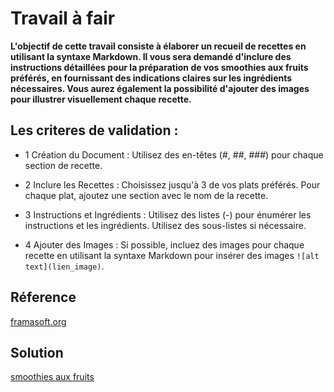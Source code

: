 # Travail à fair

**L'objectif de cette travail consiste à élaborer un recueil de recettes en utilisant la syntaxe Markdown. Il vous sera demandé d'inclure des instructions détaillées pour la préparation de vos smoothies aux fruits préférés, en fournissant des indications claires sur les ingrédients nécessaires. Vous aurez également la possibilité d'ajouter des images pour illustrer visuellement chaque recette.**

## Les criteres de validation : 
- 1 Création du Document : 
Utilisez des en-têtes (#, ##, ###) pour chaque section de recette. 

- 2 Inclure les Recettes : Choisissez jusqu'à 3 de vos plats préférés. Pour chaque plat, ajoutez une section avec le nom de la recette.

- 3 Instructions et Ingrédients : Utilisez des listes (-) pour énumérer les instructions et les ingrédients. Utilisez des sous-listes si nécessaire.

- 4 Ajouter des Images : Si possible, incluez des images pour chaque recette en utilisant la syntaxe Markdown pour insérer des images ```![alt text](lien_image)```.

## Réference
[framasoft.org](https://docs.framasoft.org/fr/grav/markdown.html)

## Solution
[smoothies aux fruits](https://github.com/ADNANLH/CNMH/blob/main/branche%20technique/les%20labs/lab_markdown/les%20recette/solution.md)